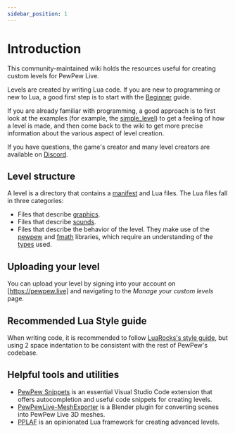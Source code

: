 ```yaml
---
sidebar_position: 1
---
```


# Introduction

This community-maintained wiki holds the resources useful for creating custom levels for PewPew Live.

Levels are created by writing Lua code. If you are new to programming or new to Lua, a good first step is to start with the [Beginner](Guides/Lua/beginner) guide.

If you are already familiar with programming, a good approach is to first look at the examples (for example, the [simple_level]) to get a feeling of how a level is made, and then come back to the wiki to get more precise information about the various aspect of level creation.

If you have questions, the game's creator and many level creators are available on [Discord].

## Level structure

A level is a directory that contains a [manifest](File%20Information/manifest-files) and Lua files. The Lua files fall in three categories:

- Files that describe [graphics](File%20Information/mesh-files).
- Files that describe [sounds](File%20Information/sound-files).
- Files that describe the behavior of the level. They make use of the [pewpew](API/PewPew) and [fmath](API/Fmath) libraries, which require an understanding of the [types](API/types) used.

## Uploading your level

You can upload your level by signing into your account on [https://pewpew.live] and navigating to the _Manage your custom levels_ page.

## Recommended Lua Style guide

When writing code, it is recommended to follow [LuaRocks's style guide], but using 2 space
indentation to be consistent with the rest of PewPew's codebase.

## Helpful tools and utilities

- [PewPew Snippets] is an essential Visual Studio Code extension that offers autocompletion and useful code snippets for creating levels.
- [PewPewLive-MeshExporter] is a Blender plugin for converting scenes into PewPew Live 3D meshes.
- [PPLAF] is an opinionated Lua framework for creating advanced levels.

[Discord]: https://pewpew.live/discord
[simple_level]: https://github.com/jyaif/ppl-utils/blob/d32dbec8a171c9bcc0f800dcd864f175c42c34fd/content/levels/simple_level/
[LuaRocks's style guide]: https://github.com/luarocks/lua-style-guide
[https://pewpew.live]: https://pewpew.live
[PewPewLive-MeshExporter]: https://github.com/ModEngineer/PewPewLive-MeshExporter
[PewPew Snippets]: https://hybroid.pewpew.live/pps/
[PPLAF]: https://github.com/glebi574/PPLAF/
